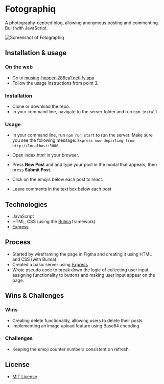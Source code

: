 # Fotographiq
A photography-centred blog, allowing anonymous posting and commenting. Built with JavaScript.

![Screenshot of Fotographiq](https://i.imgur.com/Xu7hMtD.png)


## Installation & usage

### On the web
- Go to [musing-hopper-288ea1.netlify.app](https://musing-hopper-288ea1.netlify.app)
- Follow the usage instructions from point 3.

### Installation
- Clone or download the repo.
- In your command line, navigate to the server folder and run `npm install`.
### Usage

- In your command line, run `npm run start` to run the server. Make sure you see the following message: `Express now departing from http://localhost:3000`.

- Open index.html in your browser.
- Press **New Post** and and type your post in the modal that appears, then press **Submit Post**.
- Click on the emojis below each post to react.
- Leave comments in the text box below each post

## Technologies
- JavaScript
- HTML, CSS (using the [Bulma](https://bulma.io) framework)
- [Express](https://expressjs.com)

## Process
- Started by wireframing the page in Figma and creating it using HTML and CSS (with Bulma)
- Created a basic server using [Express](https://expressjs.com)
- Wrote pseudo code to break down the logic of collecting user input, assigning functionality to buttons and making user input appear on the page.

## Wins & Challenges
### Wins
- Creating delete functionality, allowing users to delete their posts.
- Implementing an image upload feature using Base64 encoding.
### Challenges
- Keeping the emoji counter numbers consistent on refresh.

## License
- [MIT License](https://opensource.org/licenses/mit-license.php)
